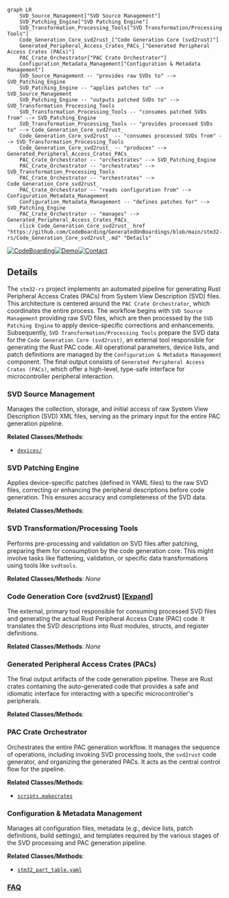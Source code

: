 ```mermaid
graph LR
    SVD_Source_Management["SVD Source Management"]
    SVD_Patching_Engine["SVD Patching Engine"]
    SVD_Transformation_Processing_Tools["SVD Transformation/Processing Tools"]
    Code_Generation_Core_svd2rust_["Code Generation Core (svd2rust)"]
    Generated_Peripheral_Access_Crates_PACs_["Generated Peripheral Access Crates (PACs)"]
    PAC_Crate_Orchestrator["PAC Crate Orchestrator"]
    Configuration_Metadata_Management["Configuration & Metadata Management"]
    SVD_Source_Management -- "provides raw SVDs to" --> SVD_Patching_Engine
    SVD_Patching_Engine -- "applies patches to" --> SVD_Source_Management
    SVD_Patching_Engine -- "outputs patched SVDs to" --> SVD_Transformation_Processing_Tools
    SVD_Transformation_Processing_Tools -- "consumes patched SVDs from" --> SVD_Patching_Engine
    SVD_Transformation_Processing_Tools -- "provides processed SVDs to" --> Code_Generation_Core_svd2rust_
    Code_Generation_Core_svd2rust_ -- "consumes processed SVDs from" --> SVD_Transformation_Processing_Tools
    Code_Generation_Core_svd2rust_ -- "produces" --> Generated_Peripheral_Access_Crates_PACs_
    PAC_Crate_Orchestrator -- "orchestrates" --> SVD_Patching_Engine
    PAC_Crate_Orchestrator -- "orchestrates" --> SVD_Transformation_Processing_Tools
    PAC_Crate_Orchestrator -- "orchestrates" --> Code_Generation_Core_svd2rust_
    PAC_Crate_Orchestrator -- "reads configuration from" --> Configuration_Metadata_Management
    Configuration_Metadata_Management -- "defines patches for" --> SVD_Patching_Engine
    PAC_Crate_Orchestrator -- "manages" --> Generated_Peripheral_Access_Crates_PACs_
    click Code_Generation_Core_svd2rust_ href "https://github.com/CodeBoarding/GeneratedOnBoardings/blob/main/stm32-rs/Code_Generation_Core_svd2rust_.md" "Details"
```

[![CodeBoarding](https://img.shields.io/badge/Generated%20by-CodeBoarding-9cf?style=flat-square)](https://github.com/CodeBoarding/GeneratedOnBoardings)[![Demo](https://img.shields.io/badge/Try%20our-Demo-blue?style=flat-square)](https://www.codeboarding.org/demo)[![Contact](https://img.shields.io/badge/Contact%20us%20-%20contact@codeboarding.org-lightgrey?style=flat-square)](mailto:contact@codeboarding.org)

## Details

The `stm32-rs` project implements an automated pipeline for generating Rust Peripheral Access Crates (PACs) from System View Description (SVD) files. This architecture is centered around the `PAC Crate Orchestrator`, which coordinates the entire process. The workflow begins with `SVD Source Management` providing raw SVD files, which are then processed by the `SVD Patching Engine` to apply device-specific corrections and enhancements. Subsequently, `SVD Transformation/Processing Tools` prepare the SVD data for the `Code Generation Core (svd2rust)`, an external tool responsible for generating the Rust PAC code. All operational parameters, device lists, and patch definitions are managed by the `Configuration & Metadata Management` component. The final output consists of `Generated Peripheral Access Crates (PACs)`, which offer a high-level, type-safe interface for microcontroller peripheral interaction.

### SVD Source Management
Manages the collection, storage, and initial access of raw System View Description (SVD) XML files, serving as the primary input for the entire PAC generation pipeline.


**Related Classes/Methods**:

- <a href="https://github.com/stm32-rs/stm32-rs/blob/master/devices/" target="_blank" rel="noopener noreferrer">`devices/`</a>


### SVD Patching Engine
Applies device-specific patches (defined in YAML files) to the raw SVD files, correcting or enhancing the peripheral descriptions before code generation. This ensures accuracy and completeness of the SVD data.


**Related Classes/Methods**:



### SVD Transformation/Processing Tools
Performs pre-processing and validation on SVD files after patching, preparing them for consumption by the code generation core. This might involve tasks like flattening, validation, or specific data transformations using tools like `svdtools`.


**Related Classes/Methods**: _None_

### Code Generation Core (svd2rust) [[Expand]](./Code_Generation_Core_svd2rust_.md)
The external, primary tool responsible for consuming processed SVD files and generating the actual Rust Peripheral Access Crate (PAC) code. It translates the SVD descriptions into Rust modules, structs, and register definitions.


**Related Classes/Methods**: _None_

### Generated Peripheral Access Crates (PACs)
The final output artifacts of the code generation pipeline. These are Rust crates containing the auto-generated code that provides a safe and idiomatic interface for interacting with a specific microcontroller's peripherals.


**Related Classes/Methods**:



### PAC Crate Orchestrator
Orchestrates the entire PAC generation workflow. It manages the sequence of operations, including invoking SVD processing tools, the `svd2rust` code generator, and organizing the generated PACs. It acts as the central control flow for the pipeline.


**Related Classes/Methods**:

- <a href="https://github.com/stm32-rs/stm32-rs/blob/master/scripts/makecrates.py" target="_blank" rel="noopener noreferrer">`scripts.makecrates`</a>


### Configuration & Metadata Management
Manages all configuration files, metadata (e.g., device lists, patch definitions, build settings), and templates required by the various stages of the SVD processing and PAC generation pipeline.


**Related Classes/Methods**:

- <a href="https://github.com/stm32-rs/stm32-rs/blob/master/stm32_part_table.yaml" target="_blank" rel="noopener noreferrer">`stm32_part_table.yaml`</a>




### [FAQ](https://github.com/CodeBoarding/GeneratedOnBoardings/tree/main?tab=readme-ov-file#faq)